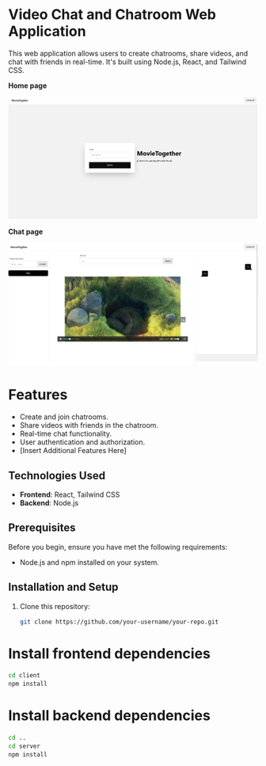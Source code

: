 # Video Chat and Chatroom Web Application

This web application allows users to create chatrooms, share videos, and chat with friends in real-time. It's built using Node.js, React, and Tailwind CSS.


**Home page**

![Demo Screenshot](/demo/img/home.png)


**Chat page**

![Demo Screenshot](/demo/img/chat.png)


# Features

- Create and join chatrooms.
- Share videos with friends in the chatroom.
- Real-time chat functionality.
- User authentication and authorization.
- [Insert Additional Features Here]

## Technologies Used

- **Frontend**: React, Tailwind CSS
- **Backend**: Node.js

## Prerequisites

Before you begin, ensure you have met the following requirements:

- Node.js and npm installed on your system.

## Installation and Setup

1. Clone this repository:

   ```bash
   git clone https://github.com/your-username/your-repo.git

# Install frontend dependencies

```bash
cd client
npm install
```
# Install backend dependencies

```bash
cd ..
cd server
npm install
```